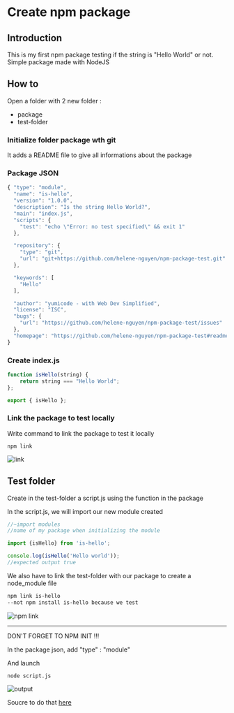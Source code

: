 # Create npm package

## Introduction

This is my first npm package testing if the string is "Hello World" or not.
Simple package made with NodeJS

## How to

Open a folder with 2 new folder :

- package
- test-folder

### Initialize folder package wth git

It adds a README file to give all informations about the package

### Package JSON
```js
{ "type": "module",
  "name": "is-hello",
  "version": "1.0.0",
  "description": "Is the string Hello World?",
  "main": "index.js",
  "scripts": {
    "test": "echo \"Error: no test specified\" && exit 1"
  },

  "repository": {
    "type": "git",
    "url": "git+https://github.com/helene-nguyen/npm-package-test.git"
  },

  "keywords": [
    "Hello"
  ],

  "author": "yumicode - with Web Dev Simplified",
  "license": "ISC",
  "bugs": {
    "url": "https://github.com/helene-nguyen/npm-package-test/issues"
  },
  "homepage": "https://github.com/helene-nguyen/npm-package-test#readme"
}
```

### Create index.js 

```js
function isHello(string) {
    return string === "Hello World";
};

export { isHello };
```

### Link the package to test locally

Write command to link the package to test it locally

```
npm link
```

![link](../images/link.jpg)

## Test folder
Create in the test-folder a script.js using the function in the package

In the script.js, we will import our new module created

```js
//~import modules
//name of my package when initializing the module

import {isHello} from 'is-hello';

console.log(isHello('Hello world'));
//expected output true
```

We also have to link the test-folder with our package to create a node_module file

```sh
npm link is-hello
--not npm install is-hello because we test
```

![npm link](../images/npm-link.gif)

____

DON'T FORGET TO NPM INIT !!!

In the package json,  add "type" :  "module" 

And launch 

```
node script.js
```

![output](../images/true.jpg)

Soucre to do that [here](https://www.youtube.com/watch?v=J4b_T-qH3BY)